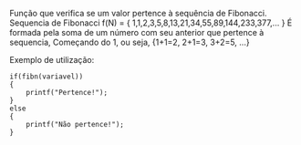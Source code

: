 Função que verifica se um valor pertence à sequência de Fibonacci. 
Sequencia de Fibonacci f(N) = { 1,1,2,3,5,8,13,21,34,55,89,144,233,377,... } 
É formada pela soma de um número com seu anterior que pertence à sequencia, 
Começando do 1, ou seja, {1+1=2, 2+1=3, 3+2=5, ...} 

Exemplo de utilização:

	if(fibn(variavel))
	{
		printf("Pertence!");
	}
	else
	{
		printf("Não pertence!");
	}
